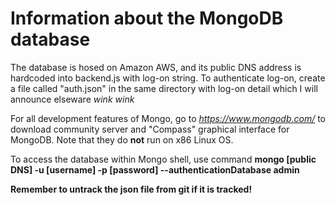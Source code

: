 # Information about the MongoDB database #

The database is hosed on Amazon AWS, and its public DNS address is hardcoded into backend.js with log-on string. 
To authenticate log-on, create a file called "auth.json" in the same directory with log-on detail which I will announce elseware *wink wink*

For all development features of Mongo, go to *https://www.mongodb.com/* to download community server and "Compass" graphical interface for MongoDB. Note that they do **not** run on x86 Linux OS.

To access the database within Mongo shell, use command **mongo \[public DNS] -u \[username] -p \[password] --authenticationDatabase admin**

**Remember to untrack the json file from git if it is tracked!**
